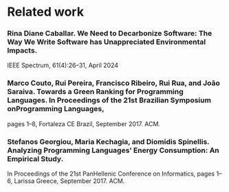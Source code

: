 # Related work

### Rina Diane Caballar. We Need to Decarbonize Software: The Way We Write Software has Unappreciated Environmental Impacts. 
IEEE Spectrum, 61(4):26–31, April 2024

### Marco Couto, Rui Pereira, Francisco Ribeiro, Rui Rua, and João Saraiva. Towards a Green Ranking for Programming Languages. In Proceedings of the 21st Brazilian Symposium onProgramming Languages, 
pages 1–8, Fortaleza CE Brazil, September 2017. ACM.

### Stefanos Georgiou, Maria Kechagia, and Diomidis Spinellis. Analyzing Programming Languages’ Energy Consumption: An Empirical Study. 
In Proceedings of the 21st PanHellenic Conference on Informatics, pages 1–6, Larissa Greece, September 2017. ACM.
